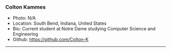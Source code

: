 ### Colton Kammes
- Photo: N/A
- Location: South Bend, Indiana, United States
- Bio: Current student at Notre Dame studying Computer Science and Engineering
- Github: https://github.com/Colton-K
***
